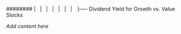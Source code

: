 ######## |   |   |   |   |   |   |   ├── Dividend Yield for Growth vs. Value Stocks

*Add content here*